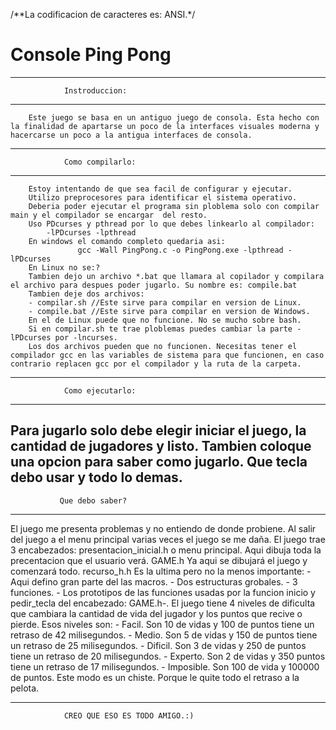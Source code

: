 /**La codificacion de caracteres es: ANSI.*/
 #        Console Ping Pong       #
 -----------------------------------
                Instroduccion:
---------------------------------------------
        Este juego se basa en un antiguo juego de consola. Esta hecho con la finalidad de apartarse un poco de la interfaces visuales moderna y hacercarse un poco a la antigua interfaces de consola.
---------------------------------------------
                Como compilarlo:
---------------------------------------------
        Estoy intentando de que sea facil de configurar y ejecutar.
        Utilizo preprocesores para identificar el sistema operativo.
        Deberia poder ejecutar el programa sin ploblema solo con compilar main y el compilador se encargar  del resto.
        Uso PDcurses y pthread por lo que debes linkearlo al compilador:
            -lPDcurses -lpthread
        En windows el comando completo quedaria asi:
                   gcc -Wall PingPong.c -o PingPong.exe -lpthread -lPDcurses
        En Linux no se:?
        Tambien dejo un archivo *.bat que llamara al copilador y compilara el archivo para despues poder jugarlo. Su nombre es: compile.bat
		Tambien deje dos archivos:
		- compilar.sh //Este sirve para compilar en version de Linux.
		- compile.bat //Este sirve para compilar en version de Windows.
		En el de Linux puede que no funcione. No se mucho sobre bash.
		Si en compilar.sh te trae ploblemas puedes cambiar la parte -lPDcurses por -lncurses.
		Los dos archivos pueden que no funcionen. Necesitas tener el compilador gcc en las variables de sistema para que funcionen, en caso contrario replacen gcc por el compilador y la ruta de la carpeta.
----------------------------------------------
                Como ejecutarlo:
----------------------------------------------
Para jugarlo solo debe elegir iniciar el juego, la cantidad de jugadores y listo.
Tambien coloque una opcion para saber como jugarlo. Que tecla debo usar y todo lo demas.
----------------------------------------------
               Que debo saber?
----------------------------------------------
El juego me presenta problemas y no entiendo de donde probiene.
Al salir del juego a el menu principal varias veces el juego se me daña.
El juego trae 3 encabezados:
    presentacion_inicial.h o menu principal. Aqui dibuja toda la precentacion que el usuario verá.
    GAME.h Ya aqui se dibujará el juego y comenzará todo.
    recurso_h.h Es la ultima pero no la menos importante:
        - Aqui defino gran parte del las macros.
        - Dos estructuras grobales.
        - 3 funciones.
        - Los prototipos de las funciones usadas por la funcion inicio y pedir_tecla del encabezado: GAME.h-.
El juego tiene 4 niveles de dificulta que cambiara la cantidad de vida del jugador y los puntos que recive o pierde. Esos niveles son:
	- Facil. Son 10 de vidas y 100 de puntos tiene un retraso de 42 milisegundos.
	- Medio. Son 5 de vidas y 150 de puntos tiene un retraso de 25 milisegundos.
	- Dificil. Son 3 de vidas y 250 de puntos tiene un retraso de 20 milisegundos.
	- Experto. Son 2 de vidas y 350 puntos tiene un retraso de 17 milisegundos.
	- Imposible. Son 100 de vida y 100000 de puntos. Este modo es un chiste. Porque le quite todo el retraso a la pelota.

	
------------------------------------------------
                CREO QUE ESO ES TODO AMIGO.:)

